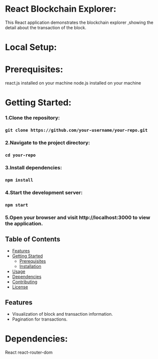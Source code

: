 # React Blockchain Explorer:

This React application demonstrates the blockchain explorer ,showing the detail about the transaction of the block.

# Local Setup:

# Prerequisites:

react.js installed on your machine
node.js installed on your machine

# Getting Started:

### 1.Clone the repository:

### `git clone https://github.com/your-username/your-repo.git`

### 2.Navigate to the project directory:

### `cd your-repo`

### 3.Install dependencies:

### `npm install`

### 4.Start the development server:

### `npm start`

### 5.Open your browser and visit http://localhost:3000 to view the application.

## Table of Contents

- [Features](#features)
- [Getting Started](#getting-started)
  - [Prerequisites](#prerequisites)
  - [Installation](#installation)
- [Usage](#usage)
- [Dependencies](#dependencies)
- [Contributing](#contributing)
- [License](#license)

## Features

- Visualization of block and transaction information.
- Pagination for transactions.

# Dependencies:

React
react-router-dom
